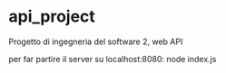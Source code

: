 # api_project
Progetto di ingegneria del software 2, web API

per far partire il server su localhost:8080:
node index.js
